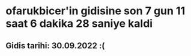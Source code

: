 # ofarukbicer'in gidisine son 7 gun 11 saat 6 dakika 28 saniye kaldi

## Gidis tarihi: 30.09.2022 :(